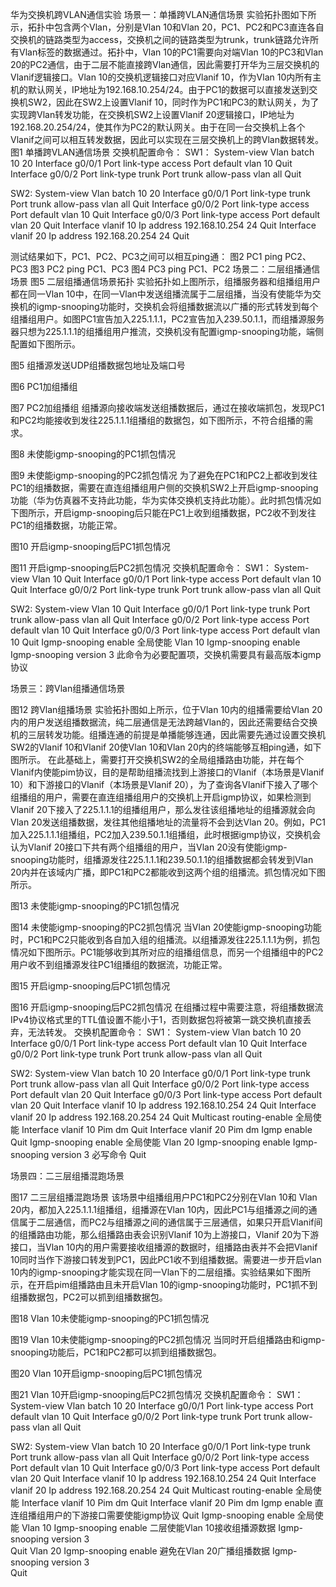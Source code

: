 华为交换机跨VLAN通信实验
场景一：单播跨VLAN通信场景
实验拓扑图如下所示，拓扑中包含两个Vlan，分别是Vlan 10和Vlan 20，PC1、PC2和PC3直连各自交换机的链路类型为access，交换机之间的链路类型为trunk，trunk链路允许所有Vlan标签的数据通过。拓扑中，Vlan 10的PC1需要向对端Vlan 10的PC3和Vlan 20的PC2通信，由于二层不能直接跨Vlan通信，因此需要打开华为三层交换机的Vlanif逻辑接口。Vlan 10的交换机逻辑接口对应Vlanif 10，作为Vlan 10内所有主机的默认网关，IP地址为192.168.10.254/24。由于PC1的数据可以直接发送到交换机SW2，因此在SW2上设置Vlanif 10，同时作为PC1和PC3的默认网关，为了实现跨Vlan转发功能，在交换机SW2上设置Vlanif 20逻辑接口，IP地址为192.168.20.254/24，使其作为PC2的默认网关。由于在同一台交换机上各个Vlanif之间可以相互转发数据，因此可以实现在三层交换机上的跨Vlan数据转发。
图1  单播跨VLAN通信场景
交换机配置命令：
SW1：
System-view
Vlan batch 10 20
Interface g0/0/1
Port link-type access
Port default vlan 10
Quit
Interface g0/0/2
Port link-type trunk
Port trunk allow-pass vlan all
Quit

SW2:
System-view
Vlan batch 10 20
Interface g0/0/1
Port link-type trunk
Port trunk allow-pass vlan all
Quit
Interface g0/0/2
Port link-type access
Port default vlan 10
Quit
Interface g0/0/3
Port link-type access
Port default vlan 20
Quit
Interface vlanif 10
Ip address 192.168.10.254 24
Quit
Interface vlanif 20
Ip address 192.168.20.254 24
Quit

测试结果如下，PC1、PC2、PC3之间可以相互ping通：
图2 PC1 ping PC2、PC3
图3 PC2 ping PC1、PC3
图4 PC3 ping PC1、PC2
场景二：二层组播通信场景
图5 二层组播通信场景拓扑
实验拓扑如上图所示，组播服务器和组播组用户都在同一Vlan 10中，在同一Vlan中发送组播流属于二层组播，当没有使能华为交换机的igmp-snooping功能时，交换机会将组播数据流以广播的形式转发到每个组播组用户。如图PC1宣告加入225.1.1.1，PC2宣告加入239.50.1.1，而组播源服务器只想为225.1.1.1的组播组用户推流，交换机没有配置igmp-snooping功能，端侧配置如下图所示。
 
图5 组播源发送UDP组播数据包地址及端口号
 
图6 PC1加组播组
 
图7 PC2加组播组
组播源向接收端发送组播数据后，通过在接收端抓包，发现PC1和PC2均能接收到发往225.1.1.1组播组的数据包，如下图所示，不符合组播的需求。
 
图8 未使能igmp-snooping的PC1抓包情况
 
图9 未使能igmp-snooping的PC2抓包情况
为了避免在PC1和PC2上都收到发往PC1的组播数据，需要在直连组播组用户侧的交换机SW2上开启igmp-snooping功能（华为仿真器不支持此功能，华为实体交换机支持此功能）。此时抓包情况如下图所示，开启igmp-snooping后只能在PC1上收到组播数据，PC2收不到发往PC1的组播数据，功能正常。

图10 开启igmp-snooping后PC1抓包情况
 
图11 开启igmp-snooping后PC2抓包情况
交换机配置命令：
SW1：
System-view
Vlan 10 
Quit
Interface g0/0/1
Port link-type access
Port default vlan 10
Quit
Interface g0/0/2
Port link-type trunk
Port trunk allow-pass vlan all
Quit

SW2:
System-view
Vlan 10
Quit
Interface g0/0/1
Port link-type trunk
Port trunk allow-pass vlan all
Quit
Interface g0/0/2
Port link-type access
Port default vlan 10
Quit
Interface g0/0/3
Port link-type access
Port default vlan 10
Quit
Igmp-snooping enable   全局使能
Vlan 10
Igmp-snooping enable   
Igmp-snooping version 3   此命令为必要配置项，交换机需要具有最高版本igmp协议

场景三：跨Vlan组播通信场景
 
图12 跨Vlan组播场景
实验拓扑图如上所示，位于Vlan 10内的组播需要给Vlan 20内的用户发送组播数据流，纯二层通信是无法跨越Vlan的，因此还需要结合交换机的三层转发功能。组播连通的前提是单播能够连通，因此需要先通过设置交换机SW2的Vlanif 10和Vlanif 20使Vlan 10和Vlan 20内的终端能够互相ping通，如下图所示。
在此基础上，需要打开交换机SW2的全局组播路由功能，并在每个Vlanif内使能pim协议，目的是帮助组播流找到上游接口的Vlanif（本场景是Vlanif 10）和下游接口的Vlanif（本场景是Vlanif 20），为了查询各Vlanif下接入了哪个组播组的用户，需要在直连组播组用户的交换机上开启igmp协议，如果检测到Vlanif 20下接入了225.1.1.1的组播组用户，那么发往该组播地址的组播源就会向Vlan 20发送组播数据，发往其他组播地址的流量将不会到达Vlan 20。例如，PC1加入225.1.1.1组播组，PC2加入239.50.1.1组播组，此时根据igmp协议，交换机会认为Vlanif 20接口下共有两个组播组的用户，当Vlan 20没有使能igmp-snooping功能时，组播源发往225.1.1.1和239.50.1.1的组播数据都会转发到Vlan 20内并在该域内广播，即PC1和PC2都能收到这两个组的组播流。抓包情况如下图所示。
 
图13 未使能igmp-snooping的PC1抓包情况
 
图14 未使能igmp-snooping的PC2抓包情况
当Vlan 20使能igmp-snooping功能时，PC1和PC2只能收到各自加入组的组播流。以组播源发往225.1.1.1为例，抓包情况如下图所示。PC1能够收到其所对应的组播组信息，而另一个组播组中的PC2用户收不到组播源发往PC1组播组的数据流，功能正常。
 
图15 开启igmp-snooping后PC1抓包情况
 
图16 开启igmp-snooping后PC2抓包情况
在组播过程中需要注意，将组播数据流IPv4协议格式里的TTL值设置不能小于1，否则数据包将被第一跳交换机直接丢弃，无法转发。
交换机配置命令：
SW1：
System-view
Vlan batch 10 20
Interface g0/0/1
Port link-type access
Port default vlan 10
Quit
Interface g0/0/2
Port link-type trunk
Port trunk allow-pass vlan all
Quit

SW2:
System-view
Vlan batch 10 20
Interface g0/0/1
Port link-type trunk
Port trunk allow-pass vlan all
Quit
Interface g0/0/2
Port link-type access
Port default vlan 20
Quit
Interface g0/0/3
Port link-type access
Port default vlan 20
Quit
Interface vlanif 10
Ip address 192.168.10.254 24
Quit
Interface vlanif 20
Ip address 192.168.20.254 24
Quit
Multicast routing-enable    全局使能
Interface vlanif 10
Pim dm
Quit
Interface vlanif 20
Pim dm
Igmp enable
Quit
Igmp-snooping enable   全局使能
Vlan 20
Igmp-snooping enable
Igmp-snooping version 3    必写命令
Quit

场景四：二三层组播混跑场景
 
图17 二三层组播混跑场景
该场景中组播组用户PC1和PC2分别在Vlan 10和 Vlan 20内，都加入225.1.1.1组播组，组播源在Vlan 10内，因此PC1与组播源之间的通信属于二层通信，而PC2与组播源之间的通信属于三层通信，如果只开启Vlanif间的组播路由功能，那么组播路由表会识别Vlanif 10为上游接口，Vlanif 20为下游接口，当Vlan 10内的用户需要接收组播源的数据时，组播路由表并不会把Vlanif 10同时当作下游接口转发到PC1，因此PC1收不到组播数据。需要进一步开启vlan 10内的igmp-snooping才能实现在同一Vlan下的二层组播。实验结果如下图所示，在开启pim组播路由且未开启Vlan 10的igmp-snooping功能时，PC1抓不到组播数据包，PC2可以抓到组播数据包。
 
图18 Vlan 10未使能igmp-snooping的PC1抓包情况
 
图19 Vlan 10未使能igmp-snooping的PC2抓包情况
当同时开启组播路由和igmp-snooping功能后，PC1和PC2都可以抓到组播数据包。
 
图20 Vlan 10开启igmp-snooping后PC1抓包情况
 
图21 Vlan 10开启igmp-snooping后PC2抓包情况
交换机配置命令：
SW1：
System-view
Vlan batch 10 20
Interface g0/0/1
Port link-type access
Port default vlan 10
Quit
Interface g0/0/2
Port link-type trunk
Port trunk allow-pass vlan all
Quit

SW2:
System-view
Vlan batch 10 20
Interface g0/0/1
Port link-type trunk
Port trunk allow-pass vlan all
Quit
Interface g0/0/2
Port link-type access
Port default vlan 10
Quit
Interface g0/0/3
Port link-type access
Port default vlan 20
Quit
Interface vlanif 10
Ip address 192.168.10.254 24
Quit
Interface vlanif 20
Ip address 192.168.20.254 24
Quit
Multicast routing-enable    全局使能
Interface vlanif 10
Pim dm
Quit
Interface vlanif 20
Pim dm
Igmp enable   直连组播组用户的下游接口需要使能igmp协议
Quit
Igmp-snooping enable   全局使能
Vlan 10
Igmp-snooping enable   二层使能Vlan 10接收组播源数据
Igmp-snooping version 3    
Quit
Vlan 20
Igmp-snooping enable   避免在Vlan 20广播组播数据
Igmp-snooping version 3   
Quit
